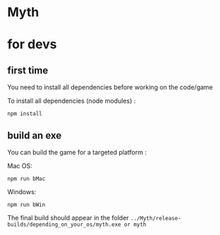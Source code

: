 # Myth

# for devs

## first time

You need to install all dependencies before working on the code/game

To install all dependencies (node modules) : 
```
npm install
```

## build an exe

You can build the game for a targeted platform :

Mac OS: 
```
npm run bMac
```

Windows:
```
npm run bWin
``` 

The final build should appear in the folder `../Myth/release-builds/depending_on_your_os/myth.exe or myth`